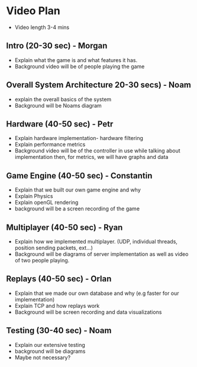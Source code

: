 # Video Plan 

- Video length 3-4 mins

## Intro (20-30 sec) - Morgan
- Explain what the game is and what features it has.
- Background video will be of people playing the game

## Overall System Architecture 20-30 secs) - Noam
- explain the overall basics of the system
- Background will be Noams diagram

## Hardware (40-50 sec) - Petr
- Explain hardware implementation- hardware filtering
- Explain performance metrics
- Background video will be of the controller in use while talking about implementation then, for metrics, we will have graphs and data

## Game Engine (40-50 sec) - Constantin
- Explain that we built our own game engine and why
- Explain Physics
- Explain openGL rendering
- background will be a screen recording of the game

## Multiplayer (40-50 sec) - Ryan
- Explain how we implemented multiplayer. (UDP, individual threads, position sending packets, ext...)
- Background will be diagrams of server implementation as well as video of two people playing.

## Replays (40-50 sec) - Orlan
- Explain that we made our own database and why (e.g faster for our implementation)
- Explain TCP and how replays work
- Background will be screen recording and data visualizations 

## Testing (30-40 sec) - Noam
- Explain our extensive testing
- background will be diagrams
- Maybe not necessary?



 
